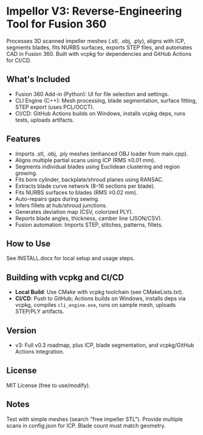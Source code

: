 # Impellor V3: Reverse-Engineering Tool for Fusion 360

Processes 3D scanned impeller meshes (.stl, .obj, .ply), aligns with ICP, segments blades, fits NURBS surfaces, exports STEP files, and automates CAD in Fusion 360. Built with vcpkg for dependencies and GitHub Actions for CI/CD.

## What's Included
- Fusion 360 Add-in (Python): UI for file selection and settings.
- CLI Engine (C++): Mesh processing, blade segmentation, surface fitting, STEP export (uses PCL/OCCT).
- CI/CD: GitHub Actions builds on Windows, installs vcpkg deps, runs tests, uploads artifacts.

## Features
- Imports .stl, .obj, .ply meshes (enhanced OBJ loader from main.cpp).
- Aligns multiple partial scans using ICP (RMS ≤0.01 mm).
- Segments individual blades using Euclidean clustering and region growing.
- Fits bore cylinder, backplate/shroud planes using RANSAC.
- Extracts blade curve network (8–16 sections per blade).
- Fits NURBS surfaces to blades (RMS ≤0.02 mm).
- Auto-repairs gaps during sewing.
- Infers fillets at hub/shroud junctions.
- Generates deviation map (CSV, colorized PLY).
- Reports blade angles, thickness, camber line (JSON/CSV).
- Fusion automation: Imports STEP, stitches, patterns, fillets.

## How to Use
See INSTALL.docx for local setup and usage steps.

## Building with vcpkg and CI/CD
- **Local Build**: Use CMake with vcpkg toolchain (see CMakeLists.txt).
- **CI/CD**: Push to GitHub; Actions builds on Windows, installs deps via vcpkg, compiles `cli_engine.exe`, runs on sample mesh, uploads STEP/PLY artifacts.

## Version
- v3: Full v0.3 roadmap, plus ICP, blade segmentation, and vcpkg/GitHub Actions integration.

## License
MIT License (free to use/modify).

## Notes
Test with simple meshes (search "free impeller STL"). Provide multiple scans in config.json for ICP. Blade count must match geometry.
